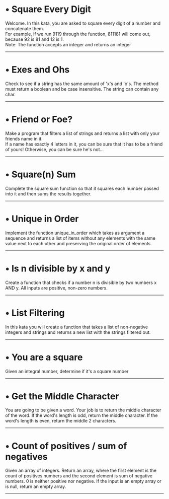 # • Square Every Digit
Welcome. In this kata, you are asked to square every digit of a number and concatenate them. <br/>
For example, if we run 9119 through the function, 811181 will come out, because 92 is 81 and 12 is 1. <br/>
Note: The function accepts an integer and returns an integer
___

# • Exes and Ohs
Check to see if a string has the same amount of 'x's and 'o's. The method must return a boolean and be case insensitive. The string can contain any char.
___

# • Friend or Foe?
Make a program that filters a list of strings and returns a list with only your friends name in it.<br/>
If a name has exactly 4 letters in it, you can be sure that it has to be a friend of yours! Otherwise, you can be sure he's not...
___
# • Square(n) Sum
Complete the square sum function so that it squares each number passed into it and then sums the results together.
___
# • Unique in Order
Implement the function unique_in_order which takes as argument a sequence and returns a list of items without any elements with the same value next to each other and preserving the original order of elements.
___
# • Is n divisible by x and y
Create a function that checks if a number n is divisible by two numbers x AND y. All inputs are positive, non-zero numbers.
___
# • List Filtering
In this kata you will create a function that takes a list of non-negative integers and strings and returns a new list with the strings filtered out.
___
# • You are a square
Given an integral number, determine if it's a square number
___

# • Get the Middle Character
You are going to be given a word. Your job is to return the middle character of the word. If the word's length is odd, return the middle character. If the word's length is even, return the middle 2 characters.
___
# • Count of positives / sum of negatives
Given an array of integers.
Return an array, where the first element is the count of positives numbers and the second element is sum of negative numbers. 0 is neither positive nor negative.
If the input is an empty array or is null, return an empty array.
___
